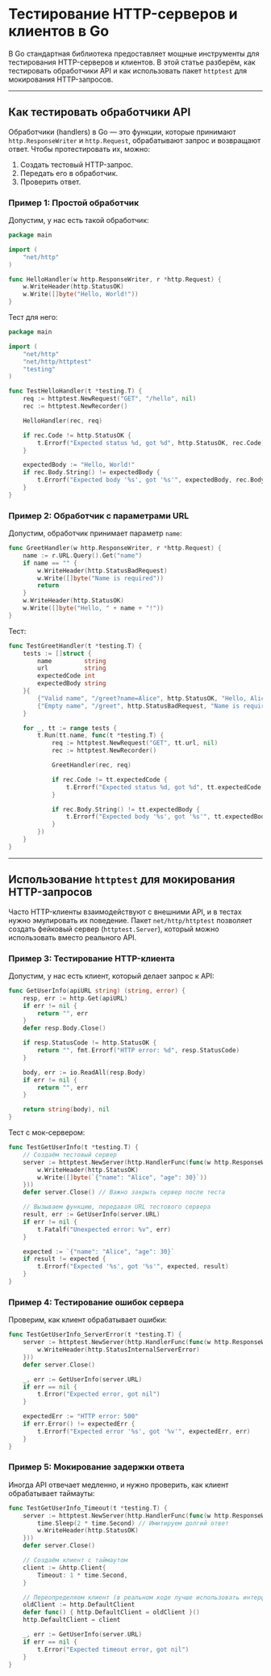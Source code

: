# Тестирование HTTP-серверов и клиентов в Go

В Go стандартная библиотека предоставляет мощные инструменты для тестирования HTTP-серверов и клиентов. В этой статье разберём, как тестировать обработчики API и как использовать пакет `httptest` для мокирования HTTP-запросов.

---

## Как тестировать обработчики API

Обработчики (handlers) в Go — это функции, которые принимают `http.ResponseWriter` и `http.Request`, обрабатывают запрос и возвращают ответ. Чтобы протестировать их, можно:
1. Создать тестовый HTTP-запрос.
2. Передать его в обработчик.
3. Проверить ответ.

### Пример 1: Простой обработчик

Допустим, у нас есть такой обработчик:

```go
package main

import (
	"net/http"
)

func HelloHandler(w http.ResponseWriter, r *http.Request) {
	w.WriteHeader(http.StatusOK)
	w.Write([]byte("Hello, World!"))
}
```

Тест для него:

```go
package main

import (
	"net/http"
	"net/http/httptest"
	"testing"
)

func TestHelloHandler(t *testing.T) {
	req := httptest.NewRequest("GET", "/hello", nil)
	rec := httptest.NewRecorder()

	HelloHandler(rec, req)

	if rec.Code != http.StatusOK {
		t.Errorf("Expected status %d, got %d", http.StatusOK, rec.Code)
	}

	expectedBody := "Hello, World!"
	if rec.Body.String() != expectedBody {
		t.Errorf("Expected body '%s', got '%s'", expectedBody, rec.Body.String())
	}
}
```

### Пример 2: Обработчик с параметрами URL

Допустим, обработчик принимает параметр `name`:

```go
func GreetHandler(w http.ResponseWriter, r *http.Request) {
	name := r.URL.Query().Get("name")
	if name == "" {
		w.WriteHeader(http.StatusBadRequest)
		w.Write([]byte("Name is required"))
		return
	}
	w.WriteHeader(http.StatusOK)
	w.Write([]byte("Hello, " + name + "!"))
}
```

Тест:

```go
func TestGreetHandler(t *testing.T) {
	tests := []struct {
		name         string
		url          string
		expectedCode int
		expectedBody string
	}{
		{"Valid name", "/greet?name=Alice", http.StatusOK, "Hello, Alice!"},
		{"Empty name", "/greet", http.StatusBadRequest, "Name is required"},
	}

	for _, tt := range tests {
		t.Run(tt.name, func(t *testing.T) {
			req := httptest.NewRequest("GET", tt.url, nil)
			rec := httptest.NewRecorder()

			GreetHandler(rec, req)

			if rec.Code != tt.expectedCode {
				t.Errorf("Expected status %d, got %d", tt.expectedCode, rec.Code)
			}

			if rec.Body.String() != tt.expectedBody {
				t.Errorf("Expected body '%s', got '%s'", tt.expectedBody, rec.Body.String())
			}
		})
	}
}
```

---

## Использование `httptest` для мокирования HTTP-запросов

Часто HTTP-клиенты взаимодействуют с внешними API, и в тестах нужно эмулировать их поведение. Пакет `net/http/httptest` позволяет создать фейковый сервер (`httptest.Server`), который можно использовать вместо реального API.

### Пример 3: Тестирование HTTP-клиента

Допустим, у нас есть клиент, который делает запрос к API:

```go
func GetUserInfo(apiURL string) (string, error) {
	resp, err := http.Get(apiURL)
	if err != nil {
		return "", err
	}
	defer resp.Body.Close()

	if resp.StatusCode != http.StatusOK {
		return "", fmt.Errorf("HTTP error: %d", resp.StatusCode)
	}

	body, err := io.ReadAll(resp.Body)
	if err != nil {
		return "", err
	}

	return string(body), nil
}
```

Тест с мок-сервером:

```go
func TestGetUserInfo(t *testing.T) {
	// Создаём тестовый сервер
	server := httptest.NewServer(http.HandlerFunc(func(w http.ResponseWriter, r *http.Request) {
		w.WriteHeader(http.StatusOK)
		w.Write([]byte(`{"name": "Alice", "age": 30}`))
	}))
	defer server.Close() // Важно закрыть сервер после теста

	// Вызываем функцию, передавая URL тестового сервера
	result, err := GetUserInfo(server.URL)
	if err != nil {
		t.Fatalf("Unexpected error: %v", err)
	}

	expected := `{"name": "Alice", "age": 30}`
	if result != expected {
		t.Errorf("Expected '%s', got '%s'", expected, result)
	}
}
```

### Пример 4: Тестирование ошибок сервера

Проверим, как клиент обрабатывает ошибки:

```go
func TestGetUserInfo_ServerError(t *testing.T) {
	server := httptest.NewServer(http.HandlerFunc(func(w http.ResponseWriter, r *http.Request) {
		w.WriteHeader(http.StatusInternalServerError)
	}))
	defer server.Close()

	_, err := GetUserInfo(server.URL)
	if err == nil {
		t.Error("Expected error, got nil")
	}

	expectedErr := "HTTP error: 500"
	if err.Error() != expectedErr {
		t.Errorf("Expected error '%s', got '%v'", expectedErr, err)
	}
}
```

### Пример 5: Мокирование задержки ответа

Иногда API отвечает медленно, и нужно проверить, как клиент обрабатывает таймауты:

```go
func TestGetUserInfo_Timeout(t *testing.T) {
	server := httptest.NewServer(http.HandlerFunc(func(w http.ResponseWriter, r *http.Request) {
		time.Sleep(2 * time.Second) // Имитируем долгий ответ
		w.WriteHeader(http.StatusOK)
	}))
	defer server.Close()

	// Создаём клиент с таймаутом
	client := &http.Client{
		Timeout: 1 * time.Second,
	}

	// Переопределяем клиент (в реальном коде лучше использовать интерфейсы)
	oldClient := http.DefaultClient
	defer func() { http.DefaultClient = oldClient }()
	http.DefaultClient = client

	_, err := GetUserInfo(server.URL)
	if err == nil {
		t.Error("Expected timeout error, got nil")
	}
}
```